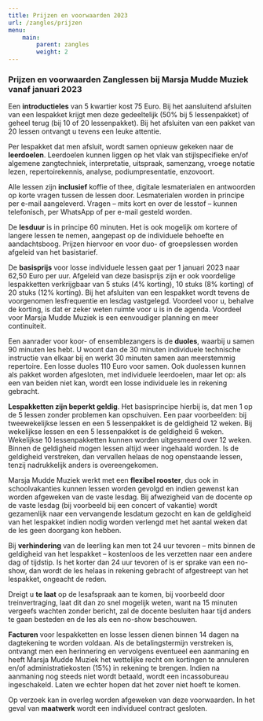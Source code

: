 ```yaml
---
title: Prijzen en voorwaarden 2023
url: /zangles/prijzen
menu:
    main:
        parent: zangles
        weight: 2
---
```

### Prijzen en voorwaarden Zanglessen bij Marsja Mudde Muziek vanaf januari 2023

Een **introductieles** van 5 kwartier kost 75 Euro. Bij het aansluitend afsluiten van een lespakket krijgt men deze gedeeltelijk (50% bij 5 lessenpakket) of geheel terug (bij 10 of 20 lessenpakket). Bij het afsluiten van een pakket van 20 lessen ontvangt u tevens een leuke attentie.

Per lespakket dat men afsluit, wordt samen opnieuw gekeken naar de **leerdoelen**. Leerdoelen kunnen liggen op het vlak van stijlspecifieke en/of algemene zangtechniek, interpretatie, uitspraak, samenzang, vroege notatie lezen, repertoirekennis, analyse, podiumpresentatie, enzovoort.

Alle lessen zijn **inclusief** koffie of thee, digitale lesmaterialen en antwoorden op korte vragen tussen de lessen door. Lesmaterialen worden in principe per e-mail aangeleverd. Vragen – mits kort en over de lesstof – kunnen telefonisch, per WhatsApp of per e-mail gesteld worden. 

De **lesduur** is in principe 60 minuten. Het is ook mogelijk om kortere of langere lessen te nemen, aangepast op de individuele behoefte en aandachtsboog. Prijzen hiervoor en voor duo- of groepslessen worden afgeleid van het basistarief. 

De **basisprijs** voor losse individuele lessen gaat per 1 januari 2023 naar 62,50 Euro per uur. Afgeleid van deze basisprijs zijn er ook voordelige lespakketten verkrijgbaar van 5 stuks (4% korting), 10 stuks (8% korting) of 20 stuks (12% korting). Bij het afsluiten van een lespakket wordt tevens de voorgenomen lesfrequentie en lesdag vastgelegd. Voordeel voor u, behalve de korting, is dat er zeker weten ruimte voor u is in de agenda. Voordeel voor Marsja Mudde Muziek is een eenvoudiger planning en meer continuiteit.

Een aanrader voor koor- of ensemblezangers is de **duoles**, waarbij u samen 90 minuten les hebt. U woont dan de 30 minuten individuele technische instructie van elkaar bij en werkt 30 minuten samen aan meerstemmig repertoire. Een losse duoles 110 Euro voor samen. Ook duolessen kunnen als pakket worden afgesloten, met individuele leerdoelen, maar let op: als een van beiden niet kan, wordt een losse individuele les in rekening gebracht.

**Lespakketten zijn beperkt geldig**. Het basisprincipe hierbij is, dat men 1 op de 5 lessen zonder problemen kan opschuiven. Een paar voorbeelden: bij tweewekelijkse lessen en een 5 lessenpakket is de geldigheid 12 weken. Bij wekelijkse lessen en een 5 lessenpakket is de geldigheid 6 weken. Wekelijkse 10 lessenpakketten kunnen worden uitgesmeerd over 12 weken. Binnen de geldigheid mogen lessen altijd weer ingehaald worden. Is de geldigheid verstreken, dan vervallen helaas de nog openstaande lessen, tenzij nadrukkelijk anders is overeengekomen.

Marsja Mudde Muziek werkt met een **flexibel rooster**, dus ook in schoolvakanties kunnen lessen worden gevolgd en indien gewenst kan worden afgeweken van de vaste lesdag. Bij afwezigheid van de docente op de vaste lesdag (bij voorbeeld bij een concert of vakantie) wordt gezamenlijk naar een vervangende lesdatum gezocht en kan de geldigheid van het lespakket indien nodig worden verlengd met het aantal weken dat de les geen doorgang kon hebben. 

Bij **verhindering** van de leerling kan men tot 24 uur tevoren – mits binnen de geldigheid van het lespakket – kostenloos de les verzetten naar een andere dag of tijdstip. Is het korter dan 24 uur tevoren of is er sprake van een no-show, dan wordt de les helaas in rekening gebracht of afgestreept van het lespakket, ongeacht de reden. 

Dreigt u **te laat** op de lesafspraak aan te komen, bij voorbeeld door treinvertraging, laat dit dan zo snel mogelijk weten, want na 15 minuten vergeefs wachten zonder bericht, zal de docente besluiten haar tijd anders te gaan besteden en de les als een no-show beschouwen.

**Facturen** voor lespakketten en losse lessen dienen binnen 14 dagen na dagtekening te worden voldaan. Als de betalingstermijn verstreken is, ontvangt men een herinnering en vervolgens eventueel een aanmaning en heeft Marsja Mudde Muziek het wettelijke recht om kortingen te annuleren en/of administratiekosten (15%) in rekening te brengen. Indien na aanmaning nog steeds niet wordt betaald, wordt een incassobureau ingeschakeld. Laten we echter hopen dat het zover niet hoeft te komen.

Op verzoek kan in overleg worden afgeweken van deze voorwaarden. In het geval van **maatwerk** wordt een individueel contract gesloten.